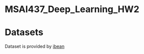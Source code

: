 # MSAI437_Deep_Learning_HW2

# Datasets

Dataset is provided by [ibean](https://github.com/AI-Lab-Makerere/ibean/tree/master)
